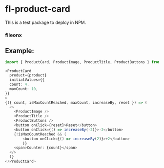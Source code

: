 # fl-product-card

This is a test package to deploy in NPM.

### flleonx

## Example:

``` typescript
import { ProductCard, ProductImage, ProductTitle, ProductButtons } from 'fl-product-card'
```

``` typescript
<ProductCard
  product={product}
  initialValues={{
  count: 4,
  maxCount: 10,
}}
>
{({ count, isMaxCountReached, maxCount, increaseBy, reset }) => (
  <>
    <ProductImage />
    <ProductTitle />
    <ProductButtons />
    <button onClick={reset}>Reset</button>
    <button onClick={() => increaseBy(-2)}>-2</button>
    {!isMaxCountReached && (
        <button onClick={() => increaseBy(2)}>+2</button>
        )}
    <span>Counter: {count}</span>
  </>
  )}
</ProductCard>
```
